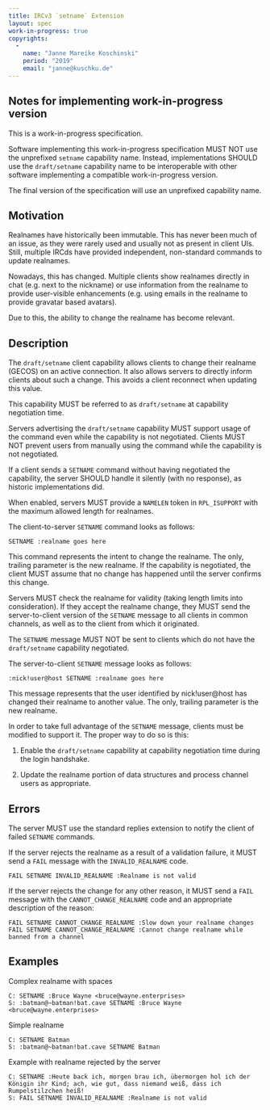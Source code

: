 ```yaml
---
title: IRCv3 `setname` Extension
layout: spec
work-in-progress: true
copyrights:
  -
    name: "Janne Mareike Koschinski"
    period: "2019"
    email: "janne@kuschku.de"
---
```


## Notes for implementing work-in-progress version

This is a work-in-progress specification.

Software implementing this work-in-progress specification MUST NOT use the
unprefixed `setname` capability name. Instead, implementations SHOULD use
the `draft/setname` capability name to be interoperable with other software
implementing a compatible work-in-progress version.

The final version of the specification will use an unprefixed capability name.

## Motivation

Realnames have historically been immutable. This has never been much of an
issue, as they were rarely used and usually not as present in client UIs.
Still, multiple IRCds have provided independent, non-standard
commands to update realnames.

Nowadays, this has changed. Multiple clients show realnames directly in chat
(e.g. next to the nickname) or use information from the realname to provide
user-visible enhancements (e.g. using emails in the realname to provide
gravatar based avatars).

Due to this, the ability to change the realname has become relevant.

## Description

The `draft/setname` client capability allows clients to change their realname
(GECOS) on an active connection. It also allows servers to directly inform clients about such a change.
This avoids a client reconnect when updating this value. 

This capability MUST be referred to as `draft/setname` at capability
negotiation time.

Servers advertising the `draft/setname` capability MUST support usage of the
command even while the capability is not negotiated. Clients MUST NOT prevent
users from manually using the command while the capability is not negotiated.

If a client sends a `SETNAME` command without having negotiated the capability,
the server SHOULD handle it silently (with no response), as historic
implementations did.

When enabled, servers MUST provide a `NAMELEN` token in `RPL_ISUPPORT` with the
maximum allowed length for realnames.

The client-to-server `SETNAME` command looks as follows:

    SETNAME :realname goes here

This command represents the intent to change the realname. The only, trailing
parameter is the new realname. If the capability is negotiated, the client
MUST assume that no change has happened until the server confirms this
change.

Servers MUST check the realname for validity (taking length limits into
consideration). If they accept the realname change, they MUST send the
server-to-client version of the `SETNAME` message to all clients in common
channels, as well as to the client from which it originated.

The `SETNAME` message MUST NOT be sent to clients which do not have the
`draft/setname` capability negotiated.

The server-to-client `SETNAME` message looks as follows:

    :nick!user@host SETNAME :realname goes here

This message represents that the user identified by nick!user@host has changed
their realname to another value. The only, trailing parameter is the new
realname.

In order to take full advantage of the `SETNAME` message, clients must be
modified to support it. The proper way to do so is this:

1) Enable the `draft/setname` capability at capability negotiation time during
   the login handshake.

2) Update the realname portion of data structures and process channel users as
   appropriate.

## Errors

The server MUST use the standard replies extension to notify the client of failed `SETNAME`
commands.

If the server rejects the realname as a result of a validation failure, it MUST send a `FAIL`
message with the `INVALID_REALNAME` code.

    FAIL SETNAME INVALID_REALNAME :Realname is not valid
    
If the server rejects the change for any other reason, it MUST send a `FAIL`
message with the `CANNOT_CHANGE_REALNAME` code and an appropriate description of the reason:

    FAIL SETNAME CANNOT_CHANGE_REALNAME :Slow down your realname changes
    FAIL SETNAME CANNOT_CHANGE_REALNAME :Cannot change realname while banned from a channel

## Examples

Complex realname with spaces

    C: SETNAME :Bruce Wayne <bruce@wayne.enterprises>
    S: :batman@~batman!bat.cave SETNAME :Bruce Wayne <bruce@wayne.enterprises> 
    
Simple realname

    C: SETNAME Batman
    S: :batman@~batman!bat.cave SETNAME Batman
    
Example with realname rejected by the server

    C: SETNAME :Heute back ich, morgen brau ich, übermorgen hol ich der Königin ihr Kind; ach, wie gut, dass niemand weiß, dass ich Rumpelstilzchen heiß!
    S: FAIL SETNAME INVALID_REALNAME :Realname is not valid 
